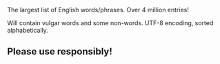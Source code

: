 The largest list of English words/phrases. Over 4 million entries!

Will contain vulgar words and some non-words.
UTF-8 encoding, sorted alphabetically.

## Please use responsibly! 
